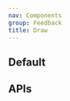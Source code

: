 ```yaml
---
nav: Components
group: Feedback
title: Draw
---
```


## Default

<code src="./demos/index.tsx" noPadding></code>

## APIs

<API></API>
